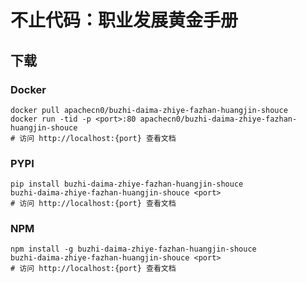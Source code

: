 # 不止代码：职业发展黄金手册

## 下载

### Docker

```
docker pull apachecn0/buzhi-daima-zhiye-fazhan-huangjin-shouce
docker run -tid -p <port>:80 apachecn0/buzhi-daima-zhiye-fazhan-huangjin-shouce
# 访问 http://localhost:{port} 查看文档
```

### PYPI

```
pip install buzhi-daima-zhiye-fazhan-huangjin-shouce
buzhi-daima-zhiye-fazhan-huangjin-shouce <port>
# 访问 http://localhost:{port} 查看文档
```

### NPM

```
npm install -g buzhi-daima-zhiye-fazhan-huangjin-shouce
buzhi-daima-zhiye-fazhan-huangjin-shouce <port>
# 访问 http://localhost:{port} 查看文档
```